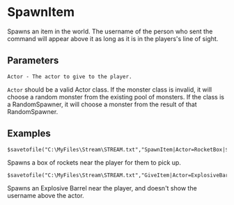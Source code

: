 # SpawnItem

Spawns an item in the world. The username of the person who sent the command will appear above it as long as it is in the players's line of sight.

## Parameters
```
Actor - The actor to give to the player.
```

`Actor` should be a valid Actor class. If the monster class is invalid, it will choose a random monster from the existing pool of monsters.
If the class is a RandomSpawner, it will choose a monster from the result of that RandomSpawner.

## Examples

```
$savetofile("C:\MyFiles\Stream\STREAM.txt","SpawnItem|Actor=RocketBox|$username|$dummyormsg")
```
Spawns a box of rockets near the player for them to pick up.

```
$savetofile("C:\MyFiles\Stream\STREAM.txt","GiveItem|Actor=ExplosiveBarrel,NoName=true|$username|$dummyormsg")
```
Spawns an Explosive Barrel near the player, and doesn't show the username above the actor.
